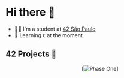 # Hi there 👋
* 👨‍🎓 I'm a student at [42 São Paulo](https://www.42sp.org.br)
* 🔰 Learning `C` at the moment

## 42 Projects 🚀

<div align="center">

[![Phase One](https://github.com/humbertoarndt/42_badges/phase_onee.png)]

</div>
